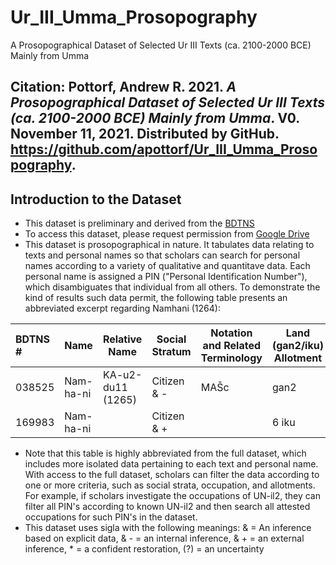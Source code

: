 # Ur_III_Umma_Prosopography
A Prosopographical Dataset of Selected Ur III Texts (ca. 2100-2000 BCE) Mainly from Umma
## Citation: Pottorf, Andrew R. 2021. *A Prosopographical Dataset of Selected Ur III Texts (ca. 2100-2000 BCE) Mainly from Umma*. V0. November 11, 2021. Distributed by GitHub. https://github.com/apottorf/Ur_III_Umma_Prosopography.
## Introduction to the Dataset
* This dataset is preliminary and derived from the [BDTNS](http://bdtns.filol.csic.es/index.php?p=formulario_urIII)
* To access this dataset, please request permission from [Google Drive](https://docs.google.com/spreadsheets/d/1u0mRGfCRF3cth4vgn2FS1usqCp4FStlP/edit?usp=sharing&ouid=109221485517740985449&rtpof=true&sd=true)
* This dataset is prosopographical in nature. It tabulates data relating to texts and personal names so that scholars can search for personal names according to a variety of qualitative and quantitave data. Each personal name is assigned a PIN ("Personal Identification Number"), which disambiguates that individual from all others. To demonstrate the kind of results such data permit, the following table presents an abbreviated excerpt regarding Namhani (1264):

| BDTNS # | Name      | Relative Name     | Social Stratum | Notation and Related Terminology | Land (gan2/iku) Allotment | PIN  | PIN Frequency |
| :------ | ----------| ------------------| ---------------| -------------------------------- | ------------------------- | ---- | ------------: | 
| 038525  | Nam-ha-ni | KA-u2-du11 (1265) | Citizen & -    | MAŠc                             | gan2                      | 1264 | 5             |
| 169983  | Nam-ha-ni |                   | Citizen & +    |                                  | 6 iku                     | 1264 | 5             |
* Note that this table is highly abbreviated from the full dataset, which includes more isolated data pertaining to each text and personal name. With access to the full dataset, scholars can filter the data according to one or more criteria, such as social strata, occupation, and allotments. For example, if scholars investigate the occupations of UN-il2, they can filter all PIN's according to known UN-il2 and then search all attested occupations for such PIN's in the dataset.
* This dataset uses sigla with the following meanings: & = An inference based on explicit data, & - = an internal inference, & + = an external inference, * = a confident restoration, (?) = an uncertainty
